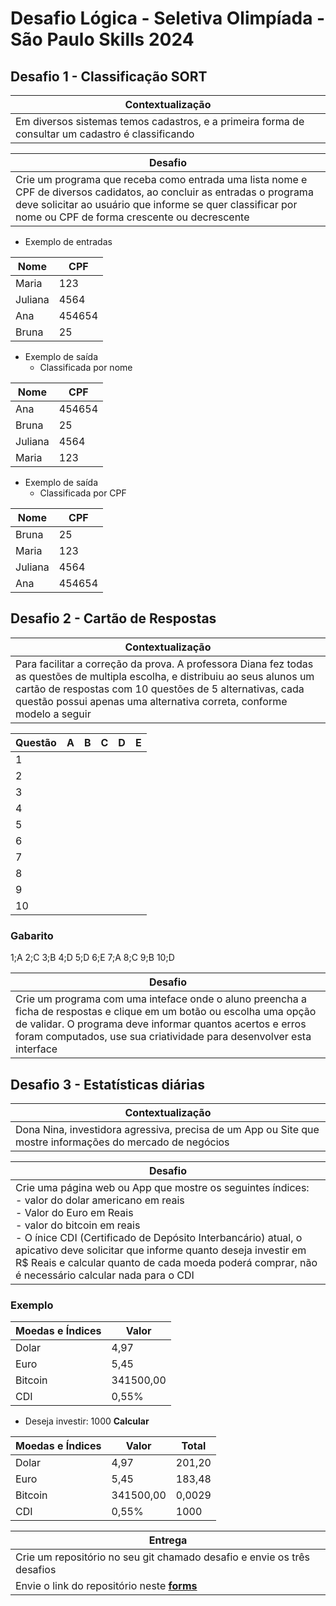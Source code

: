 # Desafio Lógica - Seletiva Olimpíada - São Paulo Skills 2024

## Desafio 1 - Classificação SORT
|Contextualização|
|-|
|Em diversos sistemas temos cadastros, e a primeira forma de consultar um cadastro é classificando|

|Desafio|
|-|
|Crie um programa que receba como entrada uma lista nome e CPF de diversos cadidatos, ao concluir as entradas o programa deve solicitar ao usuário que informe se quer classificar por nome ou CPF de forma crescente ou decrescente|
- Exemplo de entradas
 
|Nome|CPF|
|-|-|
|Maria|123|
|Juliana|4564|
|Ana|454654|
|Bruna|25|

- Exemplo de saída
    - Classificada por nome
 
|Nome|CPF|
|-|-|
|Ana|454654|
|Bruna|25|
|Juliana|4564|
|Maria|123|

- Exemplo de saída
    - Classificada por CPF
 
|Nome|CPF|
|-|-|
|Bruna|25|
|Maria|123|
|Juliana|4564|
|Ana|454654|

## Desafio 2 - Cartão de Respostas
|Contextualização|
|-|
|Para facilitar a correção da prova. A professora Diana fez todas as questões de multipla escolha, e distribuiu ao seus alunos um cartão de respostas com 10 questões de 5 alternativas, cada questão possui apenas uma alternativa correta, conforme modelo a seguir|

|Questão|A|B|C|D|E|
|-|-|-|-|-|-|
|1||||||
|2||||||
|3||||||
|4||||||
|5||||||
|6||||||
|7||||||
|8||||||
|9||||||
|10||||||

### Gabarito
1;A
2;C
3;B
4;D
5;D
6;E
7;A
8;C
9;B
10;D

|Desafio|
|-|
|Crie um programa com uma inteface onde o aluno preencha a ficha de respostas e clique em um botão ou escolha uma opção de validar. O programa deve informar quantos acertos e erros foram computados, use sua criatividade para desenvolver esta interface|

## Desafio 3 - Estatísticas diárias
|Contextualização|
|-|
|Dona Nina, investidora agressiva, precisa de um App ou Site que mostre informações do mercado de negócios|

|Desafio|
|-|
|Crie uma página web ou App que mostre os seguintes índices:<br>- valor do dolar americano em reais<br>- Valor do Euro em Reais<br>- valor do bitcoin em reais<br>- O ínice CDI (Certificado de Depósito Interbancário) atual, o apicativo deve solicitar que informe quanto deseja investir em R$ Reais e calcular quanto de cada moeda poderá comprar, não é necessário calcular nada para o CDI|

### Exemplo
|Moedas e Índices|Valor|
|-|-|
|Dolar|4,97|
|Euro|5,45|
|Bitcoin|341500,00|
|CDI|0,55%|

- Deseja investir: 1000 **Calcular**

|Moedas e Índices|Valor|Total|
|-|-|-|
|Dolar|4,97|201,20|
|Euro|5,45|183,48|
|Bitcoin|341500,00|0,0029|
|CDI|0,55%|1000|

|Entrega|
|-|
|Crie um repositório no seu git chamado desafio e envie os três desafios|
|Envie o link do repositório neste **[forms](https://forms.gle/cw7gthcvJnfj9tZk6)**|
